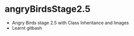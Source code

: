 # angryBirdsStage2.5

<ul>
  <li>Angry Birds stage 2.5 with Class Inheritance and Images</li>
  <li>Learnt gitbash</li>
</ul>
